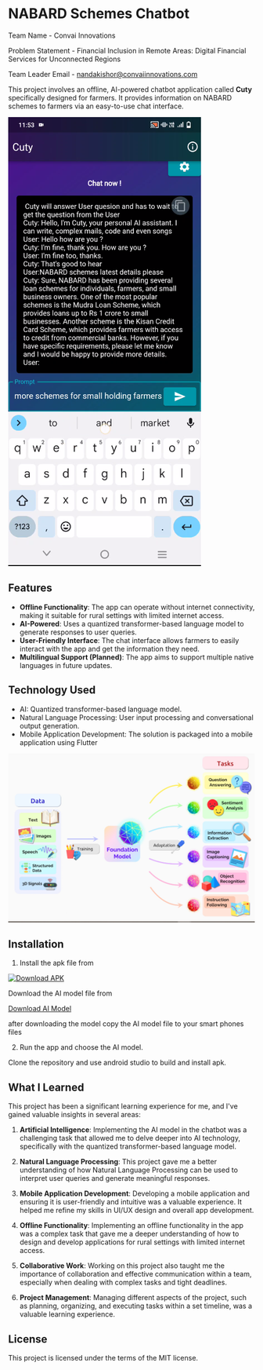 # NABARD Schemes Chatbot

Team Name - Convai Innovations

Problem Statement - Financial Inclusion in Remote Areas: Digital Financial Services for Unconnected Regions

Team Leader Email - nandakishor@convaiinnovations.com

This project involves an offline, AI-powered chatbot application called **Cuty** specifically designed for farmers. It provides information on NABARD schemes to farmers via an easy-to-use chat interface.

![Chatbot Interface](https://github.com/NandhaKishorM/National-Agrifunds-Hackathon/blob/main/convai%20innovations/screenshots/1.png)

## Features

- **Offline Functionality**: The app can operate without internet connectivity, making it suitable for rural settings with limited internet access.
- **AI-Powered**: Uses a quantized transformer-based language model to generate responses to user queries.
- **User-Friendly Interface**: The chat interface allows farmers to easily interact with the app and get the information they need.
- **Multilingual Support (Planned)**: The app aims to support multiple native languages in future updates.

## Technology Used

- AI: Quantized transformer-based language model.
- Natural Language Processing: User input processing and conversational output generation.
- Mobile Application Development: The solution is packaged into a mobile application using Flutter

![Technology Used](https://github.com/NandhaKishorM/National-Agrifunds-Hackathon/blob/main/convai%20innovations/screenshots/technology.jpg)

## Installation

1. Install the apk file from

[![Download APK](https://img.shields.io/badge/download-APK-blue.svg)](https://github.com/NandhaKishorM/National-Agrifunds-Hackathon/releases/download/debug/app-release.apk)

Download the AI model file from

[Download AI Model](https://github.com/NandhaKishorM/National-Agrifunds-Hackathon/releases/download/debug/ggml-model.bin)

after downloading the model copy the AI model file to your smart phones files

2. Run the app and choose the AI model.



Clone the repository and use android studio to build and install apk.

## What I Learned

This project has been a significant learning experience for me, and I've gained valuable insights in several areas:

1. **Artificial Intelligence**: Implementing the AI model in the chatbot was a challenging task that allowed me to delve deeper into AI technology, specifically with the quantized transformer-based language model.

2. **Natural Language Processing**: This project gave me a better understanding of how Natural Language Processing can be used to interpret user queries and generate meaningful responses.

3. **Mobile Application Development**: Developing a mobile application and ensuring it is user-friendly and intuitive was a valuable experience. It helped me refine my skills in UI/UX design and overall app development.

4. **Offline Functionality**: Implementing an offline functionality in the app was a complex task that gave me a deeper understanding of how to design and develop applications for rural settings with limited internet access.

5. **Collaborative Work**: Working on this project also taught me the importance of collaboration and effective communication within a team, especially when dealing with complex tasks and tight deadlines.

6. **Project Management**: Managing different aspects of the project, such as planning, organizing, and executing tasks within a set timeline, was a valuable learning experience.

## License

This project is licensed under the terms of the MIT license.
